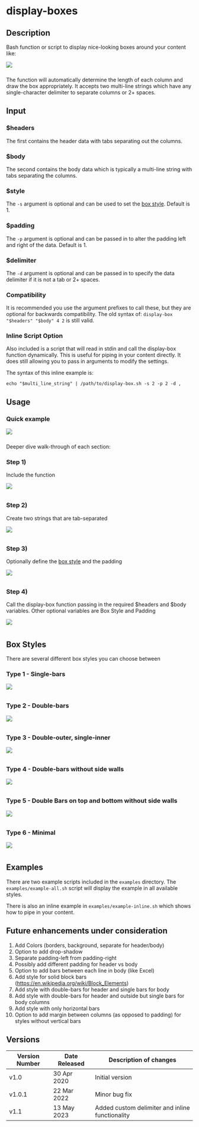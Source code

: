# display-boxes



## Description

Bash function or script to display nice-looking boxes around your content like:

<img src="img/display-box-type-1.png" style="align: left; margin-bottom: 10px;">

The function will automatically determine the length of each column and draw the box appropriately. It accepts two multi-line strings which have any single-character delimiter to separate columns or 2+ spaces.


## Input

### $headers

The first contains the header data with tabs separating out the columns.

### $body

The second contains the body data which is typically a multi-line string with tabs separating the columns.

### $style

The `-s` argument is optional and can be used to set the [box style](#box-styles). Default is 1.

### $padding

The `-p` argument is optional and can be passed in to alter the padding left and right of the data. Default is 1.

### $delimiter

The `-d` argument is optional and can be passed in to specify the data delimiter if it is not a tab or 2+ spaces.


### Compatibility

It is recommended you use the argument prefixes to call these, but they are optional for backwards compatibility. The old syntax of: `display-box "$headers" "$body" 4 2` is still valid.


### Inline Script Option

Also included is a script that will read in stdin and call the display-box function dynamically. This is useful for piping in your content directly. It does still allowing you to pass in arguments to modify the settings.

The syntax of this inline example is:
```
echo "$multi_line_string" | /path/to/display-box.sh -s 2 -p 2 -d ,
```

## Usage

### Quick example

<img src="img/display-boxes-usage.png" style="align: left; margin-bottom: 10px;">



Deeper dive walk-through of each section:

### Step 1)

Include the function

<img src="img/display-boxes-usage-step1.png" style="align: left; margin-bottom: 10px;">



### Step 2)

Create two strings that are tab-separated

<img src="img/display-boxes-usage-step2.png" style="align: left; margin-bottom: 10px;">



### Step 3)

Optionally define the [box style](#box-styles) and the padding

<img src="img/display-boxes-usage-step3.png" style="align: left; margin-bottom: 10px;">



### Step 4)

Call the display-box function passing in the required $headers and $body variables. Other optional variables are Box Style and Padding

<img src="img/display-boxes-usage-step4.png" style="align: left; margin-bottom: 10px;">

<a name="box-styles"></a>

## Box Styles

There are several different box styles you can choose between



### Type 1 - Single-bars

<img src="img/display-box-type-1.png" style="align: left; margin-bottom: 10px;">




### Type 2 - Double-bars

<img src="img/display-box-type-2.png" style="align: left; margin-bottom: 10px;">




### Type 3 - Double-outer, single-inner

<img src="img/display-box-type-3.png" style="align: left; margin-bottom: 10px;">




### Type 4 - Double-bars without side walls

<img src="img/display-box-type-4.png" style="align: left; margin-bottom: 10px;">




### Type 5 - Double Bars on top and bottom without side walls

<img src="img/display-box-type-5.png" style="align: left; margin-bottom: 10px;">




### Type 6 - Minimal

<img src="img/display-box-type-6.png" style="align: left; margin-bottom: 10px;">



## Examples

There are two example scripts included in the `examples` directory. The `examples/example-all.sh` script will display the example in all available styles.

There is also an inline example in `examples/example-inline.sh` which shows how to pipe in your content.



## Future enhancements under consideration

1. Add Colors (borders, background, separate for header/body)
2. Option to add drop-shadow
3. Separate padding-left from padding-right
4. Possibly add different padding for header vs body
5. Option to add bars between each line in body (like Excel)
6. Add style for solid block bars (https://en.wikipedia.org/wiki/Block_Elements)
7. Add style with double-bars for header and single bars for body
8. Add style with double-bars for header and outside but single bars for body columns
9. Add style with only horizontal bars
10. Option to add margin between columns (as opposed to padding) for styles without vertical bars



## Versions

| Version Number | Date Released | Description of changes                          |
| -------------- | ------------- | ----------------------------------------------- |
| v1.0           | 30 Apr 2020   | Initial version                                 |
| v1.0.1         | 22 Mar 2022   | Minor bug fix                                   |
| v1.1           | 13 May 2023   | Added custom delimiter and inline functionality |
